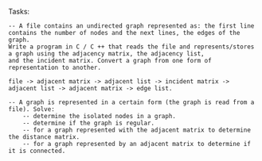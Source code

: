 Tasks:

	-- A file contains an undirected graph represented as: the first line contains the number of nodes and the next lines, the edges of the graph.
	Write a program in C / C ++ that reads the file and represents/stores a graph using the adjacency matrix, the adjacency list,
	and the incident matrix. Convert a graph from one form of representation to another.

	file -> adjacent matrix -> adjacent list -> incident matrix -> adjacent list -> adjacent matrix -> edge list.

	-- A graph is represented in a certain form (the graph is read from a file). Solve:
		-- determine the isolated nodes in a graph.
		-- determine if the graph is regular.
		-- for a graph represented with the adjacent matrix to determine the distance matrix.
		-- for a graph represented by an adjacent matrix to determine if it is connected.